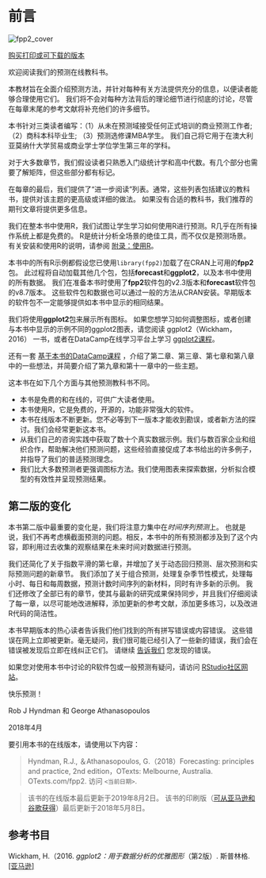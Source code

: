 # 前言
![fpp2_cover](https://otexts.com/fpp2/fpp2_cover.jpg)

[购买打印或可下载的版本](https://otexts.com/fpp2/buy-a-print-or-downloadable-version.html)

欢迎阅读我们的预测在线教科书。

本教材旨在全面介绍预测方法，并针对每种有关方法提供充分的信息，以便读者能够合理使用它们。
我们将不会对每种方法背后的理论细节进行彻底的讨论，尽管在每章末尾的参考文献将补充他们的许多细节。

本书针对三类读者编写：（1）从未在预测域接受任何正式培训的商业预测工作者; （2）商科本科毕业生; （3）预测选修课MBA学生。
我们自己将它用于在澳大利亚莫纳什大学贸易或商业学士学位学生第三年的学科。

对于大多数章节，我们假设读者只熟悉入门级统计学和高中代数。有几个部分也需要了解矩阵，但这些部分都有标记。

在每章的最后，我们提供了“进一步阅读”列表。通常，这些列表包括建议的教科书，提供对该主题的更高级或详细的做法。
如果没有合适的教科书，我们推荐的期刊文章将提供更多信息。

我们在整本书中使用R，我们试图让学生学习如何使用R进行预测。R几乎在所有操作系统上都是免费的。
R是统计分析全场景的绝佳工具，而不仅仅是预测场景。
有关安装和使用R的说明，请参阅 [附录：使用R](https://otexts.com/fpp2/appendix-using-r.html#appendix-using-r)。

本书中的所有R示例都假设您已使用`library(fpp2)`加载了在CRAN上可用的**fpp2**包。
此过程将自动加载其他几个包，包括**forecast**和**ggplot2**，以及本书中使用的所有数据。
我们在准备本书时使用了**fpp2**软件包的v2.3版本和**forecast**软件包的v8.7版本。
这些软件包和数据也可以通过一般的方法从CRAN安装。早期版本的软件包不一定能够提供如本书中显示的相同结果。

我们将使用**ggplot2**包来展示所有图标。
如果您想学习如何调整图标，或者创建与本书中显示的示例不同的ggplot2图表，请您阅读 ggplot2（Wickham，2016） 一书，或者在DataCamp在线学习平台上学习 [ggplot2课程](http://bit.ly/dcggplot2)。

还有一套 [基于本书的DataCamp课程](http://bit.ly/dcforecasting) ，介绍了第二章、第三章、第七章和第八章中的一些想法，并简要介绍了第九章和第十一章中的一些主题。

这本书在如下几个方面与其他预测教科书不同。
* 本书是免费的和在线的，可供广大读者使用。
* 本书使用R，它是免费的，开源的，功能非常强大的软件。
* 本书在线版本不断更新。您不必等到下一版本才能收到勘误，或者新方法的探讨。我们会经常更新这本书。
* 从我们自己的咨询实践中获取了数十个真实数据示例。我们与数百家企业和组织合作，帮助解决他们预测问题，这些经验直接促成了本书给出的许多例子，并指导了我们的普适预测理念。
* 我们比大多数预测者更强调图标方法。我们使用图表来探索数据，分析拟合模型的有效性并呈现预测结果。

## 第二版的变化

本书第二版中最重要的变化是，我们将注意力集中在*时间序列预测*上。
也就是说，我们不再考虑横截面预测的问题。相反，本书中的所有预测都涉及到了这个内容，即利用过去收集的观察结果在未来时间对数据进行预测。

我们还简化了关于指数平滑的第七章，并增加了关于动态回归预测、层次预测和实际预测问题的新章节。
我们添加了关于组合预测，处理复杂季节性模式，处理每小时、每日和每周数据，预测计数时间序列的新材料，同时有许多新的示例。
我们还修改了全部已有的章节，使其与最新的研究成果保持同步，并且我们仔细阅读了每一章，以尽可能地改进解释，添加更新的参考文献，添加更多练习，以及改进R代码的简洁性。

本书早期版本的热心读者告诉我们他们找到的所有拼写错误或内容错误。
这些错误在网上立即被更新。毫无疑问，我们很可能已经引入了一些新的错误，我们会在错误被发现后立即在线纠正它们。
请继续 [告诉我们](http://bit.ly/fpptypo) 您发现的错误。

如果您对使用本书中讨论的R软件包或一般预测有疑问，请访问 [RStudio社区网站](http://rstd.io/forecast-package)。



快乐预测！

Rob J Hyndman 和 George Athanasopoulos

2018年4月

要引用本书的在线版本，请使用以下内容：
> Hyndman, R.J., ＆Athanasopoulos, G.（2018）Forecasting: principles and practice, 2nd edition，OTexts: Melbourne, Australia. OTexts.com/fpp2. 访问 `<当前日期>`.

> 该书的在线版本最后更新于2019年8月2日。
> 该书的印刷版（[可从亚马逊和谷歌获得](https://otexts.com/fpp2/buy-a-print-or-downloadable-version.html)）最后更新于2018年5月8日。

## 参考书目
Wickham, H.（2016. *ggplot2：用于数据分析的优雅图形*（第2版）. 斯普林格. [[亚马逊]](http://amzn.com/331924275X?tag=otexts-20)
